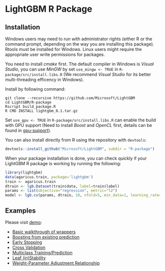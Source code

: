 LightGBM R Package
==================

Installation
------------

Windows users may need to run with administrator rights (either R or the command prompt, depending on the way you are installing this package). Rtools must be installed for Windows. Linux users might require the appropriate user write permissions for packages.

You need to install *cmake* first. The default compiler in Windows is *Visual Studio*, you can use *MinGW* by set ```use_mingw <- TRUE``` in ```R-package/src/install.libs.R``` (We recommend *Visual Studio* for its better multi-threading efficency in Windows).

Install by following command:

```
git clone --recursive https://github.com/Microsoft/LightGBM
cd LightGBM/R-package
Rscript build_package.R
R CMD INSTALL lightgbm_0.1.tar.gz
``` 

Set ```use_gpu <- TRUE``` in ```R-package/src/install.libs.R``` can enable the build with GPU support (Need to install *Boost* and *OpenCL* first, details can be found in [gpu-support](https://github.com/Microsoft/LightGBM/wiki/Installation-Guide#with-gpu-support)).

You can also install directly from R using the repository with `devtools`:

```r
devtools::install_github("Microsoft/LightGBM", subdir = "R-package")
```


When your package installation is done, you can check quickly if your LightGBM R package is working by running the following:

```r
library(lightgbm)
data(agaricus.train, package='lightgbm')
train <- agaricus.train
dtrain <- lgb.Dataset(train$data, label=train$label)
params <- list(objective="regression", metric="l2")
model <- lgb.cv(params, dtrain, 10, nfold=5, min_data=1, learning_rate=1, early_stopping_rounds=10)
```

Examples
------------

Please visit [demo](demo):

* [Basic walkthrough of wrappers](demo/basic_walkthrough.R)
* [Boosting from existing prediction](demo/boost_from_prediction.R)
* [Early Stopping](demo/early_stopping.R)
* [Cross Validation](demo/cross_validation.R)
* [Multiclass Training/Prediction](demo/multiclass.R)
* [Leaf (in)Stability](demo/leaf_stability.R)
* [Weight-Parameter Adjustment Relationship](demo/weight_param.R)
